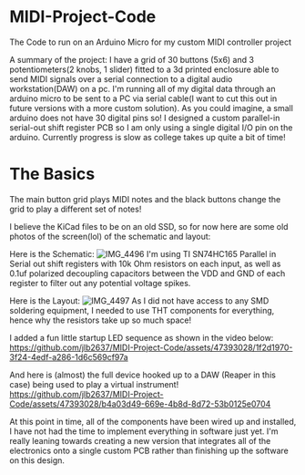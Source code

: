 # MIDI-Project-Code
The Code to run on an Arduino Micro for my custom MIDI controller project

A summary of the project:
I have a grid of 30 buttons (5x6) and 3 potentiometers(2 knobs, 1 slider) fitted to a 3d printed enclosure able to send MIDI signals over a serial connection to a digital audio workstation(DAW) on a pc. I'm running all of my digital data through an arduino micro to be sent to a PC via serial cable(I want to cut this out in future versions with a more custom solution). As you could imagine, a small arduino does not have 30 digital pins so! I designed a custom parallel-in serial-out shift register PCB so I am only using a single digital I/O pin on the arduino. Currently progress is slow as college takes up quite a bit of time! 

# The Basics
The main button grid plays MIDI notes and the black buttons change the grid to play a different set of notes!

I believe the KiCad files to be on  an old SSD, so for now here are some old photos of the screen(lol) of the schematic and layout:

Here is the Schematic:
![IMG_4496](https://github.com/jlb2637/MIDI-Project-Code/assets/47393028/3c6a9140-a08c-40da-90bb-71652ff9517d)
I'm using TI SN74HC165 Parallel in Serial out shift registers with 10k Ohm resistors on each input, as well as 0.1uf polarized decoupling capacitors between the VDD and GND of each register to filter out any potential voltage spikes.
  
Here is the Layout:
![IMG_4497](https://github.com/jlb2637/MIDI-Project-Code/assets/47393028/f9208187-e540-4cf6-9d01-83b1f0a04513)
As I did not have access to any SMD soldering equipment, I needed to use THT components for everything, hence why the resistors take up so much space!
  
I added a fun little startup LED sequence as shown in the video below:
https://github.com/jlb2637/MIDI-Project-Code/assets/47393028/1f2d1970-3f24-4edf-a286-1d6c569cf97a

And here is (almost) the full device hooked up to a DAW (Reaper in this case) being used to play a virtual instrument!
https://github.com/jlb2637/MIDI-Project-Code/assets/47393028/b4a03d49-669e-4b8d-8d72-53b0125e0704

At this point in time, all of the components have been wired up and installed, I have not had the time to implement everything in software just yet. I'm really leaning towards creating a new version that integrates all of the electronics onto a single custom PCB rather than finishing up the software on this design. 
